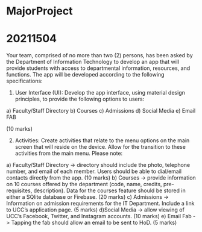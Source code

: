 # MajorProject
# 20211504
Your team, comprised of no more than two (2) persons, has been asked by the Department of Information Technology to develop an app that will provide students with access to departmental information, resources, and functions. The app will be developed according to the following specifications:


1. User Interface (UI): Develop the app interface, using material design principles, to provide the following options to users:

a) Faculty/Staff Directory
b) Courses
c) Admissions
d) Social Media
e) Email FAB

(10 marks)

2. Activities: Create activities that relate to the menu options on the main screen that will reside on the device. Allow for the transition to these activities from the main menu. Please note:

a) Faculty/Staff Directory -> directory should include the photo, telephone number, and email of each member. Users should be able to dial/email contacts directly from the app. (10 marks)
b) Courses -> provide information on 10 courses offered by the department (code, name, credits, pre-requisites, description). Data for the courses feature should be stored in either a SQlite database or Firebase. (20 marks)
c) Admissions -> Information on admission requirements for the IT Department. Include a link to UCC’s application page. (5 marks)
d)Social Media -> allow viewing of UCC’s Facebook, Twitter, and Instagram accounts. (10 marks)
e) Email Fab -> Tapping the fab should allow an email to be sent to HoD. (5 marks)
